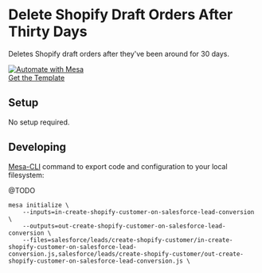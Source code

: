 # Delete Shopify Draft Orders After Thirty Days

Deletes Shopify draft orders after they've been around for 30 days.

[![Automate with Mesa](https://www.getmesa.com/images/integrate.png)<br />Get the Template](https://www.getmesa.com/install/shoppad/mesa-templates/shopify/draft-orders/delete-after-thirty-days)

## Setup
No setup required.

## Developing 
[Mesa-CLI](https://developers.getmesa.com/cli) command to export code and configuration to your local filesystem:

@TODO
```
mesa initialize \
    --inputs=in-create-shopify-customer-on-salesforce-lead-conversion \
    --outputs=out-create-shopify-customer-on-salesforce-lead-conversion \
    --files=salesforce/leads/create-shopify-customer/in-create-shopify-customer-on-salesforce-lead-conversion.js,salesforce/leads/create-shopify-customer/out-create-shopify-customer-on-salesforce-lead-conversion.js \
```
